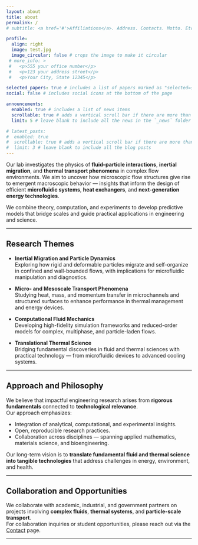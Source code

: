 ```yaml
---
layout: about
title: about
permalink: /
# subtitle: <a href='#'>Affiliations</a>. Address. Contacts. Motto. Etc.

profile:
  align: right
  image: test.jpg
  image_circular: false # crops the image to make it circular
 # more_info: >
 #   <p>555 your office number</p>
 #   <p>123 your address street</p>
 #   <p>Your City, State 12345</p>

selected_papers: true # includes a list of papers marked as "selected={true}"
social: false # includes social icons at the bottom of the page

announcements:
  enabled: true # includes a list of news items
  scrollable: true # adds a vertical scroll bar if there are more than 3 news items
  limit: 5 # leave blank to include all the news in the `_news` folder

# latest_posts:
#  enabled: true
#  scrollable: true # adds a vertical scroll bar if there are more than 3 new posts items
#  limit: 3 # leave blank to include all the blog posts
---
```


Our lab investigates the physics of **fluid–particle interactions**, **inertial migration**, and **thermal transport phenomena** in complex flow environments. We aim to uncover how microscopic flow structures give rise to emergent macroscopic behavior — insights that inform the design of efficient **microfluidic systems**, **heat exchangers**, and **next-generation energy technologies**.

We combine theory, computation, and experiments to develop predictive models that bridge scales and guide practical applications in engineering and science.

---

## Research Themes

- **Inertial Migration and Particle Dynamics**  
  Exploring how rigid and deformable particles migrate and self-organize in confined and wall-bounded flows, with implications for microfluidic manipulation and diagnostics.

- **Micro- and Mesoscale Transport Phenomena**  
  Studying heat, mass, and momentum transfer in microchannels and structured surfaces to enhance performance in thermal management and energy devices.

- **Computational Fluid Mechanics**  
  Developing high-fidelity simulation frameworks and reduced-order models for complex, multiphase, and particle-laden flows.

- **Translational Thermal Science**  
  Bridging fundamental discoveries in fluid and thermal sciences with practical technology — from microfluidic devices to advanced cooling systems.

---

## Approach and Philosophy

We believe that impactful engineering research arises from **rigorous fundamentals** connected to **technological relevance**.  
Our approach emphasizes:
- Integration of analytical, computational, and experimental insights.  
- Open, reproducible research practices.  
- Collaboration across disciplines — spanning applied mathematics, materials science, and bioengineering.

Our long-term vision is to **translate fundamental fluid and thermal science into tangible technologies** that address challenges in energy, environment, and health.

---

## Collaboration and Opportunities

We collaborate with academic, industrial, and government partners on projects involving **complex fluids**, **thermal systems**, and **particle-scale transport**.  
For collaboration inquiries or student opportunities, please reach out via the [Contact](/contact/) page.

---
